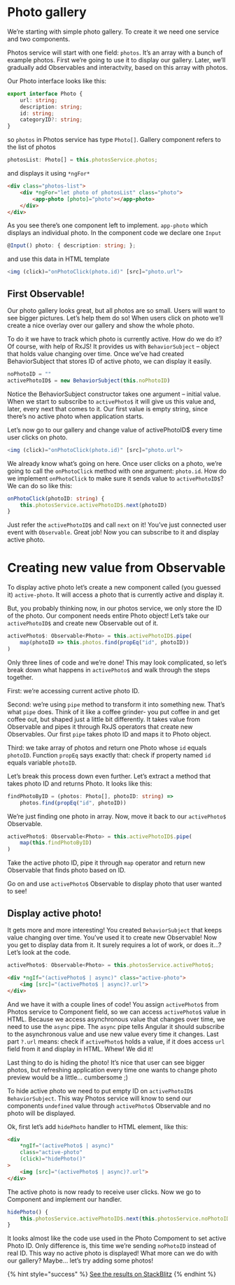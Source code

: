 # Photo gallery
We’re starting with simple photo gallery. To create it we need one service and two components. 

Photos service will start with one field: `photos`. It’s an array with a bunch of example photos. First we’re going to use it to display our gallery. Later, we’ll gradually add Observables and interactvity, based on this array with photos.

Our Photo interface looks like this:

```typescript
export interface Photo {
    url: string;
    description: string;
    id: string;
    categoryID?: string;
}
```

so `photos` in Photos service has type `Photo[]`. Gallery component refers to the list of photos

```typescript
photosList: Photo[] = this.photosService.photos;
```

and displays it using `*ngFor*`

```html
<div class="photos-list">
    <div *ngFor="let photo of photosList" class="photo">
        <app-photo [photo]="photo"></app-photo>
    </div>
</div>
```

As you see there’s one component left to implement. `app-photo` which displays an individual photo. In the component code we declare one `Input`

```typescript
@Input() photo: { description: string; };
```

and use this data in HTML template

```typescript
<img (click)="onPhotoClick(photo.id)" [src]="photo.url">
```


## First Observable!
Our photo gallery looks great, but all photos are so small. Users will want to see bigger pictures. Let’s help them do so! When users click on photo we’ll create a nice overlay over our gallery and show the whole photo.

To do it we have to track which photo is currently active. How do we do it? Of course, with help of RxJS! It provides us with `BehaviorSubject` – object that holds value changing over time. Once we’ve had created BehaviorSubject that stores ID of active photo, we can display it easily.

```typescript
noPhotoID = ""
activePhotoID$ = new BehaviorSubject(this.noPhotoID)
```

Notice the BehaviorSubject constructor takes one argument – initial value. When we start to subscribe to `activePhoto$` it will give us this value and, later, every next that comes to it. Our first value is empty string, since there’s no active photo when application starts.

Let’s now go to our gallery and change value of activePhotoID$ every time user clicks on photo.

```typescript
<img (click)="onPhotoClick(photo.id)" [src]="photo.url">
```

We already know what’s going on here. Once user clicks on a photo, we’re going to call the `onPhotoClick` method with one argument: `photo.id`. How do we implement `onPhotoClick` to make sure it sends value to `activePhotoID$`? We can do so like this:

```typescript
onPhotoClick(photoID: string) {
    this.photosService.activePhotoID$.next(photoID)
}
```

Just refer the `activePhotoID$` and call `next` on it! You’ve just connected user event with `Observable`. Great job! Now you can subscribe to it and display active photo.

# Creating new value from Observable
To display active photo let’s create a new component called (you guessed it) `active-photo`. It will access a photo that is currently active and display it.

But, you probably thinking now, in our photos service, we only store the ID of the photo. Our component needs entire Photo object! Let’s take our `activePhotoID$` and create new Observable out of it.

```typescript
activePhoto$: Observable<Photo> = this.activePhotoID$.pipe(
    map(photoID => this.photos.find(propEq("id", photoID))
)
```

Only three lines of code and we’re done! This may look complicated, so let’s break down what happens in `activePhoto$` and walk through the steps together.

First: we’re accessing current active photo ID. 

Second: we’re using `pipe` method to transform it into something new. That’s what `pipe` does. Think of it like a coffee grinder- you put coffee in and get coffee out, but shaped just a little bit differently. It takes value from Observable and pipes it through RxJS operators that create new Observables. Our first `pipe` takes photo ID and maps it to Photo object. 

Third: we take array of photos and return one Photo whose `id` equals `photoID`. Function `propEq` says exactly that: check if property named `id` equals variable `photoID`.

Let’s break this process down even further. Let’s extract a method that takes photo ID and returns Photo. It looks like this:

```typescript
findPhotoByID = (photos: Photo[], photoID: string) =>
    photos.find(propEq("id", photoID))
```

We’re just finding one photo in array. Now, move it back to our `activePhoto$` Observable.

```typescript
activePhoto$: Observable<Photo> = this.activePhotoID$.pipe(
    map(this.findPhotoByID)
)
```

Take the active photo ID, pipe it through `map` operator and return new Observable that finds photo based on ID.

Go on and use `activePhoto$` Observable to display photo that user wanted to see!

## Display active photo!
It gets more and more interesting! You created `BehaviorSubject` that keeps value changing over time. You’ve used it to create new Observable! Now you get to display data from it. It surely requires a lot of work, or does it…? Let’s look at the code.

```typescript
activePhoto$: Observable<Photo> = this.photosService.activePhoto$;
```

```html
<div *ngIf="(activePhoto$ | async)" class="active-photo">
    <img [src]="(activePhoto$ | async)?.url">
</div>
```

And we have it with a couple lines of code! You assign `activePhoto$` from Photos service to Component field, so we can access `activePhoto$` value in HTML. Because we access asynchronous value that changes over time, we need to use the `async` pipe. The `async` pipe tells Angular it should subscribe to the asynchronous value and use new value every time it changes. Last part `?.url` means: check if `activePhoto$` holds a value, if it does access `url` field from it and display in HTML. Whew! We did it!

Last thing to do is hiding the photo! It’s nice that user can see bigger photos, but refreshing application every time one wants to change photo preview would be a little… cumbersome ;)

To hide active photo we need to put empty ID on `activePhotoID$` `BehaviorSubject`. This way Photos service will know to send our components `undefined` value through `activePhoto$` Observable and no photo will be displayed.

Ok, first let’s add `hidePhoto` handler to HTML element, like this:

```html
<div
    *ngIf="(activePhoto$ | async)"
    class="active-photo"
    (click)="hidePhoto()"
>
    <img [src]="(activePhoto$ | async)?.url">
</div>
```

The active photo is now ready to receive user clicks. Now we go to Component and implement our handler.

```typescript
hidePhoto() {
    this.photosService.activePhotoID$.next(this.photosService.noPhotoID);
}
```

It looks almost like the code use used in the Photo Compoment to set active Photo ID. Only difference is, this time we’re sending `noPhotoID` instead of real ID. This way no active photo is displayed! What more can we do with our gallery? Maybe… let’s try adding some photos!

{% hint style="success" %}
[See the results on StackBlitz](https://stackblitz.com/github/jonki/observable-gallery/tree/master/examples/3_01_display-photos)
{% endhint %}
